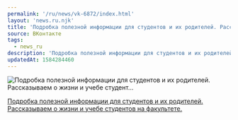 ```yaml
---
permalink: '/ru/news/vk-6872/index.html'
layout: 'news.ru.njk'
title: 'Подробка полезной информации для студентов и их родителей. Рассказываем о жизни и учебе студент…'
source: ВКонтакте
tags:
  - news_ru
description: 'Подробка полезной информации для студентов и их родителей. Рассказываем о жизни и учебе студент…'
updatedAt: 1584284460
---
```

![Подробка полезной информации для студентов и их родителей. Рассказываем о жизни и учебе студент…](https://sun9-13.userapi.com/impg/MrZ5Th80E13wRap0TtCKuevByLejM-FswgxmOw/ZiBfisVegYs.jpg?size=1280x850&quality=96&sign=87034ace63fc22d65aa98d008f6f676f&c_uniq_tag=KFjDKZAztgGlun_AzKcOPdYzdZFmHLbmEqWJRVmBRSs&type=album)

[Подробка полезной информации для студентов и их родителей. Рассказываем о жизни и учебе студентов на факультете.](https://m.vk.com/@physvsu-info)
